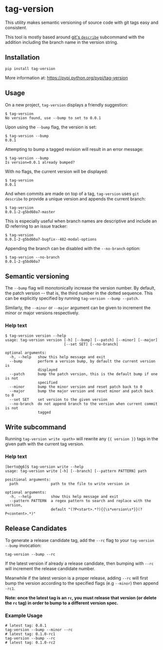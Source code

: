 # tag-version

This utility makes semantic versioning of source code with git tags easy and consistent.

This tool is mostly based around [git's `describe`](https://git-scm.com/docs/git-describe) subcommand with the addition including the branch name in the version string.


## Installation

```
pip install tag-version
```

More information at: https://pypi.python.org/pypi/tag-version


## Usage

On a new project, `tag-version` displays a friendly suggestion:

```
$ tag-version
No version found, use --bump to set to 0.0.1
```

Upon using the `--bump` flag, the version is set:

```
$ tag-version --bump
0.0.1
```

Attempting to bump a tagged revision will result in an error message:

```
$ tag-version --bump
Is version=0.0.1 already bumped?
```

With no flags, the current version will be displayed:

```
$ tag-version
0.0.1
```

And when commits are made on top of a tag, `tag-version` uses `git describe` to provide a unique version and appends the current branch:

```
$ tag-version
0.0.1-2-g5bd60a7-master
```

This is especially useful when branch names are descriptive and include an ID referring to an issue tracker:

```
$ tag-version
0.0.1-2-g5bd60a7-bugfix--482-modal-options
```

Appending the branch can be disabled with the `--no-branch` option:

```
$ tag-version --no-branch
0.0.1-2-g5bd60a7
```


## Semantic versioning

The `--bump` flag will monotonically increase the version number.  By default, the patch version -- that is, the third number in the dotted sequence.  This can be explicitly specified by running `tag-version --bump --patch`.

Similarly, the `--minor` or `--major` argument can be given to increment the minor or major versions respectively.


### Help text

```
$ tag-version version --help
usage: tag-version version [-h] [--bump] [--patch] [--minor] [--major]
                           [--set SET] [--no-branch]

optional arguments:
  -h, --help   show this help message and exit
  --bump       perform a version bump, by default the current version is
               displayed
  --patch      bump the patch version, this is the default bump if one is not
               specified
  --minor      bump the minor version and reset patch back to 0
  --major      bump the major version and reset minor and patch back to 0
  --set SET    set version to the given version
  --no-branch  do not append branch to the version when current commit is not
               tagged
```


## Write subcommand

Running `tag-version write <path>` will rewrite any `{{ version }}` tags in the given path with the current tag version.


### Help text

```
[berto@g6]$ tag-version write --help
usage: tag-version write [-h] [--branch] [--pattern PATTERN] path

positional arguments:
  path               path to the file to write version in

optional arguments:
  -h, --help         show this help message and exit
  --pattern PATTERN  a regex pattern to search and replace with the version,
                     default "(?P<start>.*?){{\s*version\s*}}(?P<content>.*)"
```

## Release Candidates

To generate a release candidate tag, add the `--rc` flag to your `tag-version --bump` invocation:

```
tag-version --bump --rc
```

If the latest version if already a release candidate, then bumping with `--rc`
will increment the release candidate number.

Meanwhile if the latest version is a proper release, adding `--rc` will first
bump the version according to the specified flags (e.g `--minor`) then append `-rc1`.

**Note: once the latest tag is an `rc`, you must release that version (or delete the `rc` tag)
in order to bump to a different version spec.**

### Example Usage

```
# latest tag: 0.0.1
tag-version --bump --minor --rc
# latest tag: 0.1.0-rc1
tag-version --bump --rc
# latest tag: 0.1.0-rc2
```
